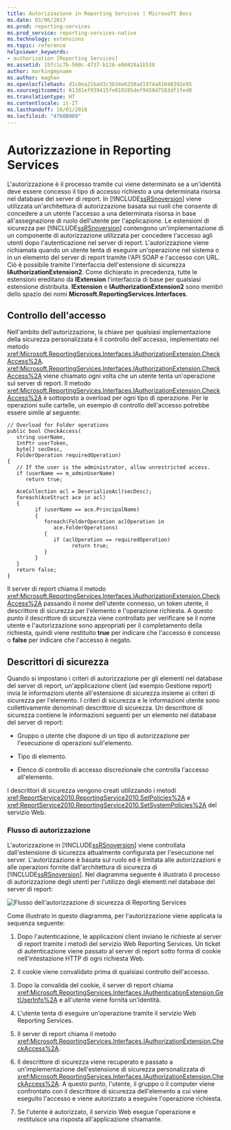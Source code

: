 ```yaml
---
title: Autorizzazione in Reporting Services | Microsoft Docs
ms.date: 03/06/2017
ms.prod: reporting-services
ms.prod_service: reporting-services-native
ms.technology: extensions
ms.topic: reference
helpviewer_keywords:
- authorization [Reporting Services]
ms.assetid: 15fc1c7b-560c-4737-b126-e0d428a1b530
author: markingmyname
ms.author: maghan
ms.openlocfilehash: d1c0ea21bad3c3b34e6250ad1974a81848392e95
ms.sourcegitcommit: 61381ef939415fe019285def9450d7583df1fed0
ms.translationtype: HT
ms.contentlocale: it-IT
ms.lasthandoff: 10/01/2018
ms.locfileid: "47608909"
---
```

# <a name="authorization-in-reporting-services"></a>Autorizzazione in Reporting Services
  L'autorizzazione è il processo tramite cui viene determinato se a un'identità deve essere concesso il tipo di accesso richiesto a una determinata risorsa nel database del server di report. In [!INCLUDE[ssRSnoversion](../../../includes/ssrsnoversion-md.md)] viene utilizzata un'architettura di autorizzazione basata sui ruoli che consente di concedere a un utente l'accesso a una determinata risorsa in base all'assegnazione di ruolo dell'utente per l'applicazione. Le estensioni di sicurezza per [!INCLUDE[ssRSnoversion](../../../includes/ssrsnoversion-md.md)] contengono un'implementazione di un componente di autorizzazione utilizzata per concedere l'accesso agli utenti dopo l'autenticazione nel server di report. L'autorizzazione viene richiamata quando un utente tenta di eseguire un'operazione nel sistema o in un elemento del server di report tramite l'API SOAP e l'accesso con URL. Ciò è possibile tramite l'interfaccia dell'estensione di sicurezza **IAuthorizationExtension2**. Come dichiarato in precedenza, tutte le estensioni ereditano da **IExtension** l'interfaccia di base per qualsiasi estensione distribuita. **IExtension** e **IAuthorizationExtension2** sono membri dello spazio dei nomi **Microsoft.ReportingServices.Interfaces**.  
  
## <a name="checking-access"></a>Controllo dell'accesso  
 Nell'ambito dell'autorizzazione, la chiave per qualsiasi implementazione della sicurezza personalizzata è il controllo dell'accesso, implementato nel metodo <xref:Microsoft.ReportingServices.Interfaces.IAuthorizationExtension.CheckAccess%2A>. <xref:Microsoft.ReportingServices.Interfaces.IAuthorizationExtension.CheckAccess%2A> viene chiamato ogni volta che un utente tenta un'operazione sul server di report. Il metodo <xref:Microsoft.ReportingServices.Interfaces.IAuthorizationExtension.CheckAccess%2A> è sottoposto a overload per ogni tipo di operazione. Per le operazioni sulle cartelle, un esempio di controllo dell'accesso potrebbe essere simile al seguente:  
  
```  
// Overload for Folder operations  
public bool CheckAccess(  
   string userName,   
   IntPtr userToken,   
   byte[] secDesc,   
   FolderOperation requiredOperation)  
{  
   // If the user is the administrator, allow unrestricted access.  
   if (userName == m_adminUserName)   
      return true;  
  
   AceCollection acl = DeserializeAcl(secDesc);  
   foreach(AceStruct ace in acl)  
   {  
         if (userName == ace.PrincipalName)  
         {  
            foreach(FolderOperation aclOperation in   
               ace.FolderOperations)  
            {  
               if (aclOperation == requiredOperation)  
                     return true;  
            }  
         }  
   }  
   return false;  
}  
```  
  
 Il server di report chiama il metodo <xref:Microsoft.ReportingServices.Interfaces.IAuthorizationExtension.CheckAccess%2A> passando il nome dell'utente connesso, un token utente, il descrittore di sicurezza per l'elemento e l'operazione richiesta. A questo punto il descrittore di sicurezza viene controllato per verificare se il nome utente e l'autorizzazione sono appropriati per il completamento della richiesta, quindi viene restituito **true** per indicare che l'accesso è concesso o **false** per indicare che l'accesso è negato.  
  
## <a name="security-descriptors"></a>Descrittori di sicurezza  
 Quando si impostano i criteri di autorizzazione per gli elementi nel database del server di report, un'applicazione client (ad esempio Gestione report) invia le informazioni utente all'estensione di sicurezza insieme ai criteri di sicurezza per l'elemento. I criteri di sicurezza e le informazioni utente sono collettivamente denominati descrittore di sicurezza. Un descrittore di sicurezza contiene le informazioni seguenti per un elemento nel database del server di report:  
  
-   Gruppo o utente che dispone di un tipo di autorizzazione per l'esecuzione di operazioni sull'elemento.  
  
-   Tipo di elemento.  
  
-   Elenco di controllo di accesso discrezionale che controlla l'accesso all'elemento.  
  
 I descrittori di sicurezza vengono creati utilizzando i metodi <xref:ReportService2010.ReportingService2010.SetPolicies%2A> e <xref:ReportService2010.ReportingService2010.SetSystemPolicies%2A> del servizio Web.  
  
### <a name="authorization-flow"></a>Flusso di autorizzazione  
 L'autorizzazione in [!INCLUDE[ssRSnoversion](../../../includes/ssrsnoversion-md.md)] viene controllata dall'estensione di sicurezza attualmente configurata per l'esecuzione nel server. L'autorizzazione è basata sul ruolo ed è limitata alle autorizzazioni e alle operazioni fornite dall'architettura di sicurezza di [!INCLUDE[ssRSnoversion](../../../includes/ssrsnoversion-md.md)]. Nel diagramma seguente è illustrato il processo di autorizzazione degli utenti per l'utilizzo degli elementi nel database del server di report:  
  
 ![Flusso dell'autorizzazione di sicurezza di Reporting Services](../../../reporting-services/extensions/security-extension/media/rosettasecurityextensionauthorizationflow.gif "Flusso dell'autorizzazione di sicurezza di Reporting Services")  
  
 Come illustrato in questo diagramma, per l'autorizzazione viene applicata la sequenza seguente:  
  
1.  Dopo l'autenticazione, le applicazioni client inviano le richieste al server di report tramite i metodi del servizio Web Reporting Services. Un ticket di autenticazione viene passato al server di report sotto forma di cookie nell'intestazione HTTP di ogni richiesta Web.  
  
2.  Il cookie viene convalidato prima di qualsiasi controllo dell'accesso.  
  
3.  Dopo la convalida del cookie, il server di report chiama <xref:Microsoft.ReportingServices.Interfaces.IAuthenticationExtension.GetUserInfo%2A> e all'utente viene fornita un'identità.  
  
4.  L'utente tenta di eseguire un'operazione tramite il servizio Web Reporting Services.  
  
5.  Il server di report chiama il metodo <xref:Microsoft.ReportingServices.Interfaces.IAuthorizationExtension.CheckAccess%2A>.  
  
6.  Il descrittore di sicurezza viene recuperato e passato a un'implementazione dell'estensione di sicurezza personalizzata di <xref:Microsoft.ReportingServices.Interfaces.IAuthorizationExtension.CheckAccess%2A>. A questo punto, l'utente, il gruppo o il computer viene confrontato con il descrittore di sicurezza dell'elemento a cui viene eseguito l'accesso e viene autorizzato a eseguire l'operazione richiesta.  
  
7.  Se l'utente è autorizzato, il servizio Web esegue l'operazione e restituisce una risposta all'applicazione chiamante.  
  
  
